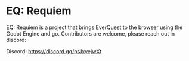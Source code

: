 # EQ: Requiem

EQ: Requiem is a project that brings EverQuest to the browser using the Godot Engine and go. Contributors are welcome, please reach out in discord:

Discord: https://discord.gg/ptJxyejwXt